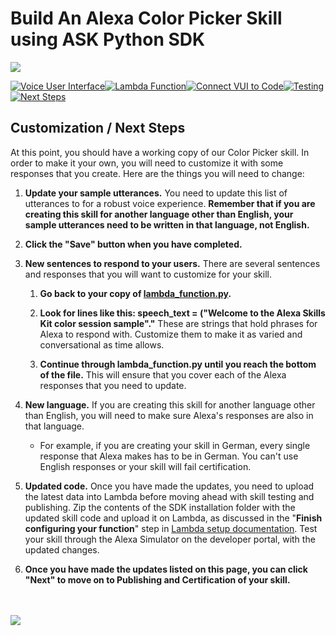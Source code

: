# Build An Alexa Color Picker Skill using ASK Python SDK
<img src="https://m.media-amazon.com/images/G/01/mobile-apps/dex/alexa/alexa-skills-kit/tutorials/quiz-game/header._TTH_.png" />

[![Voice User Interface](https://m.media-amazon.com/images/G/01/mobile-apps/dex/alexa/alexa-skills-kit/tutorials/navigation/1-locked._TTH_.png)](./1-voice-user-interface.md)[![Lambda Function](https://m.media-amazon.com/images/G/01/mobile-apps/dex/alexa/alexa-skills-kit/tutorials/navigation/2-locked._TTH_.png)](./2-lambda-function.md)[![Connect VUI to Code](https://m.media-amazon.com/images/G/01/mobile-apps/dex/alexa/alexa-skills-kit/tutorials/navigation/3-locked._TTH_.png)](./3-connect-vui-to-code.md)[![Testing](https://m.media-amazon.com/images/G/01/mobile-apps/dex/alexa/alexa-skills-kit/tutorials/navigation/4-locked._TTH_.png)](./4-testing.md)[![Next Steps](https://m.media-amazon.com/images/G/01/mobile-apps/dex/alexa/alexa-skills-kit/tutorials/navigation/5-on._TTH_.png)](./5-next-steps.md)

## Customization / Next Steps

At this point, you should have a working copy of our Color Picker skill.  In order to make it your own, you will need to customize it with some responses that you create.  Here are the things you will need to change:

1.  **Update your sample utterances.** You need to update this list of utterances to for a robust voice experience. **Remember that if you are creating this skill for another language other than English, your sample utterances need to be written in that language, not English.**

  1. **Click the "Save" button when you have completed.**

3.  **New sentences to respond to your users.** There are several sentences and responses that you will want to customize for your skill.

    1.  **Go back to your copy of [lambda_function.py](../lambda/lambda_function.py).**

    2.  **Look for lines like this: speech_text = ("Welcome to the Alexa Skills Kit color session sample"."** These are strings that hold phrases for Alexa to respond with.  Customize them to make it as varied and conversational as time allows.

    3.  **Continue through lambda_function.py until you reach the bottom of the file.**  This will ensure that you cover each of the Alexa responses that you need to update.

4.  **New language.** If you are creating this skill for another language other than English, you will need to make sure Alexa's responses are also in that language.

    *  For example, if you are creating your skill in German, every single response that Alexa makes has to be in German.  You can't use English responses or your skill will fail certification.

5. **Updated code.** Once you have made the updates, you need to upload the latest data into Lambda before moving ahead with skill testing and publishing. Zip the contents of the SDK installation folder with the updated skill code and upload it on Lambda, as discussed in the "**Finish configuring your function**" step in [Lambda setup documentation](./2-lambda-function.md). Test your skill through the Alexa Simulator on the developer portal, with the updated changes.    

6.  **Once you have made the updates listed on this page, you can click "Next" to move on to Publishing and Certification of your skill.**

<br/><br/>
<a href="./6-publication.md"><img src="https://m.media-amazon.com/images/G/01/mobile-apps/dex/alexa/alexa-skills-kit/tutorials/general/buttons/button_next_publication._TTH_.png" /></a>

